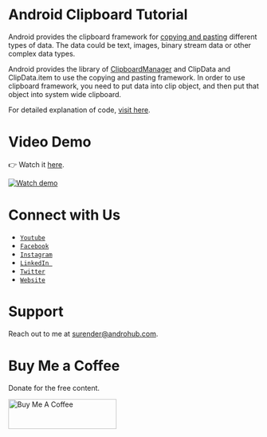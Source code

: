 # Android Clipboard Tutorial
Android provides the clipboard framework for [copying and pasting](http://developer.android.com/guide/topics/text/copy-paste.html) different types of data. The data could be text, images, binary stream data or other complex data types.

Android provides the library of [ClipboardManager](http://developer.android.com/reference/android/content/ClipboardManager.html) and ClipData and ClipData.item to use the copying and pasting framework. In order to use clipboard framework, you need to put data into clip object, and then put that object into system wide clipboard.

For detailed explanation of code, [visit here](http://www.androhub.com/android-clipboard-tutorial/).

# Video Demo
👉 Watch it <a href="https://youtu.be/D6derIxiqeo">here</a>.
<br>

[![Watch demo](http://i3.ytimg.com/vi/D6derIxiqeo/hqdefault.jpg)](https://youtu.be/D6derIxiqeo)

# Connect with Us
- <a href="https://www.youtube.com/channel/@Androhub" target="_blank">`Youtube`</a>
- <a href="https://www.facebook.com/androhubtutorial/" target="_blank">`Facebook`</a>
- <a href="https://www.instagram.com/androhub_tutorial" target="_blank">`Instagram`</a>
- <a href="https://www.linkedin.com/in/surender-kumar-681472a8?originalSubdomain=in" target="_blank">`LinkedIn `</a>
- <a href="https://twitter.com/sonusurender0/" target="_blank">`Twitter`</a>
- <a href="http://www.androhub.com/" target="_blank">`Website`</a>

# Support
Reach out to me at surender@androhub.com.

# Buy Me a Coffee
Donate for the free content.

<a href="https://www.buymeacoffee.com/androhub" target="_blank"><img src="https://cdn.buymeacoffee.com/buttons/v2/default-yellow.png" alt="Buy Me A Coffee" style="height: 60px !important;width: 217px !important;" ></a>
